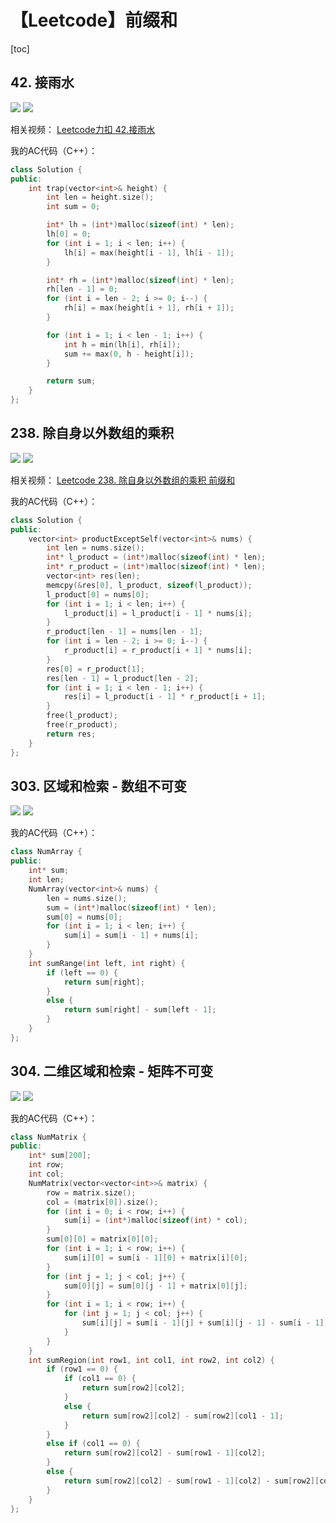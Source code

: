 # 【Leetcode】前缀和



[toc]



## 42. 接雨水

![](D:\Notes\Leetcode\Leetcode.assets\42-1.png)
![](D:\Notes\Leetcode\Leetcode.assets\42-2.png)

相关视频：
[Leetcode力扣 42.接雨水](https://www.bilibili.com/video/BV1zt4y197xL)

我的AC代码（C++）：

```c++
class Solution {
public:
	int trap(vector<int>& height) {
		int len = height.size();
		int sum = 0;

		int* lh = (int*)malloc(sizeof(int) * len);
		lh[0] = 0;
		for (int i = 1; i < len; i++) {
			lh[i] = max(height[i - 1], lh[i - 1]);
		}

		int* rh = (int*)malloc(sizeof(int) * len);
		rh[len - 1] = 0;
		for (int i = len - 2; i >= 0; i--) {
			rh[i] = max(height[i + 1], rh[i + 1]);
		}

		for (int i = 1; i < len - 1; i++) {
			int h = min(lh[i], rh[i]);
			sum += max(0, h - height[i]);
		}

		return sum;
	}
};
```



## 238. 除自身以外数组的乘积

![](D:\Notes\Leetcode\Leetcode.assets\238-1.png)
![](D:\Notes\Leetcode\Leetcode.assets\238-2.png)

相关视频：
[Leetcode 238. 除自身以外数组的乘积 前缀和](https://www.bilibili.com/video/BV1HP4y157FM)

我的AC代码（C++）：

```c++
class Solution {
public:
	vector<int> productExceptSelf(vector<int>& nums) {
		int len = nums.size();
		int* l_product = (int*)malloc(sizeof(int) * len);
		int* r_product = (int*)malloc(sizeof(int) * len);
		vector<int> res(len);
		memcpy(&res[0], l_product, sizeof(l_product));
		l_product[0] = nums[0];
		for (int i = 1; i < len; i++) {
			l_product[i] = l_product[i - 1] * nums[i];
		}
		r_product[len - 1] = nums[len - 1];
		for (int i = len - 2; i >= 0; i--) {
			r_product[i] = r_product[i + 1] * nums[i];
		}
		res[0] = r_product[1];
		res[len - 1] = l_product[len - 2];
		for (int i = 1; i < len - 1; i++) {
			res[i] = l_product[i - 1] * r_product[i + 1];
		}
		free(l_product);
		free(r_product);
		return res;
	}
};
```



## 303. 区域和检索 - 数组不可变

![](D:\Notes\Leetcode\Leetcode.assets\303-1.png)
![](D:\Notes\Leetcode\Leetcode.assets\303-2.png)

我的AC代码（C++）：

```c++
class NumArray {
public:
	int* sum;
	int len;
	NumArray(vector<int>& nums) {
		len = nums.size();
		sum = (int*)malloc(sizeof(int) * len);
		sum[0] = nums[0];
		for (int i = 1; i < len; i++) {
			sum[i] = sum[i - 1] + nums[i];
		}
	}
	int sumRange(int left, int right) {
		if (left == 0) {
			return sum[right];
		}
		else {
			return sum[right] - sum[left - 1];
		}
	}
};
```



## 304. 二维区域和检索 - 矩阵不可变

![](D:\Notes\Leetcode\Leetcode.assets\304-1.png)
![](D:\Notes\Leetcode\Leetcode.assets\304-2.png)

我的AC代码（C++）：

```c++
class NumMatrix {
public:
	int* sum[200];
	int row;
	int col;
	NumMatrix(vector<vector<int>>& matrix) {
		row = matrix.size();
		col = (matrix[0]).size();
		for (int i = 0; i < row; i++) {
			sum[i] = (int*)malloc(sizeof(int) * col);
		}
		sum[0][0] = matrix[0][0];
		for (int i = 1; i < row; i++) {
			sum[i][0] = sum[i - 1][0] + matrix[i][0];
		}
		for (int j = 1; j < col; j++) {
			sum[0][j] = sum[0][j - 1] + matrix[0][j];
		}
		for (int i = 1; i < row; i++) {
			for (int j = 1; j < col; j++) {
				sum[i][j] = sum[i - 1][j] + sum[i][j - 1] - sum[i - 1][j - 1] + matrix[i][j];
			}
		}
	}
	int sumRegion(int row1, int col1, int row2, int col2) {
		if (row1 == 0) {
			if (col1 == 0) {
				return sum[row2][col2];
			}
			else {
				return sum[row2][col2] - sum[row2][col1 - 1];
			}
		}
		else if (col1 == 0) {
			return sum[row2][col2] - sum[row1 - 1][col2];
		}
		else {
			return sum[row2][col2] - sum[row1 - 1][col2] - sum[row2][col1 - 1] + sum[row1 - 1][col1 - 1];
		}
	}
};
```

